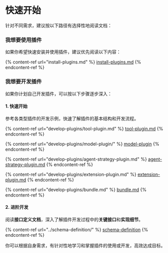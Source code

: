 # 快速开始

针对不同需求，建议按以下路径有选择性地阅读文档：

### 我想要使用插件

如果你希望快速安装并使用插件，建议优先阅读以下内容：

{% content-ref url="install-plugins.md" %}
[install-plugins.md](install-plugins.md)
{% endcontent-ref %}

### 我想要开发插件

如果你计划自己开发插件，可以按以下步骤逐步深入：

#### 1. 快速开始

参考各类型插件的开发示例，快速了解插件的基本结构和开发流程。

{% content-ref url="develop-plugins/tool-plugin.md" %}
[tool-plugin.md](develop-plugins/tool-plugin.md)
{% endcontent-ref %}

{% content-ref url="develop-plugins/model-plugin/" %}
[model-plugin](develop-plugins/model-plugin/)
{% endcontent-ref %}

{% content-ref url="develop-plugins/agent-strategy-plugin.md" %}
[agent-strategy-plugin.md](develop-plugins/agent-strategy-plugin.md)
{% endcontent-ref %}

{% content-ref url="develop-plugins/extension-plugin.md" %}
[extension-plugin.md](develop-plugins/extension-plugin.md)
{% endcontent-ref %}

{% content-ref url="develop-plugins/bundle.md" %}
[bundle.md](develop-plugins/bundle.md)
{% endcontent-ref %}

#### 2. 进阶开发

阅读**接口定义文档**，深入了解插件开发过程中的**关键接口**和**实现细节**。

{% content-ref url="../schema-definition/" %}
[schema-definition](../schema-definition/)
{% endcontent-ref %}

你可以根据自身需求，有针对性地学习和掌握插件的使用或开发，高效达成目标。
